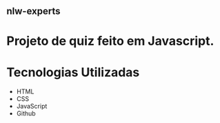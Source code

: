 ## nlw-experts

# Projeto de quiz feito em Javascript. 

# Tecnologias Utilizadas

* HTML
* CSS
* JavaScript
* Github
